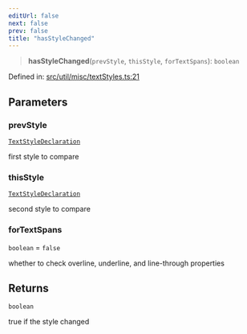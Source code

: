 ```yaml
---
editUrl: false
next: false
prev: false
title: "hasStyleChanged"
---
```


> **hasStyleChanged**(`prevStyle`, `thisStyle`, `forTextSpans`): `boolean`

Defined in: [src/util/misc/textStyles.ts:21](https://github.com/fabricjs/fabric.js/blob/9a792f4b7b8031f02ec7ea4ce8c99f810e45cfec/src/util/misc/textStyles.ts#L21)

## Parameters

### prevStyle

[`TextStyleDeclaration`](/api/type-aliases/textstyledeclaration/)

first style to compare

### thisStyle

[`TextStyleDeclaration`](/api/type-aliases/textstyledeclaration/)

second style to compare

### forTextSpans

`boolean` = `false`

whether to check overline, underline, and line-through properties

## Returns

`boolean`

true if the style changed
